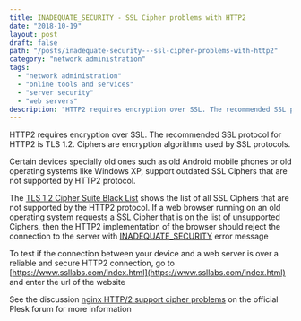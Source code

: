 ```yaml
---
title: INADEQUATE_SECURITY - SSL Cipher problems with HTTP2
date: "2018-10-19"
layout: post
draft: false
path: "/posts/inadequate-security---ssl-cipher-problems-with-http2"
category: "network administration"
tags:
  - "network administration"
  - "online tools and services"
  - "server security"
  - "web servers"
description: "HTTP2 requires encryption over SSL. The recommended SSL protocol for HTTP2 is TLS 1.2. Ciphers are encryption algorithms used by SSL protocols."
---
```


HTTP2 requires encryption over SSL. The recommended SSL protocol for HTTP2 is TLS 1.2. Ciphers are encryption algorithms used by SSL protocols.

Certain devices specially old ones such as old Android mobile phones or old operating systems like Windows XP, support outdated SSL Ciphers that are not supported by HTTP2 protocol.

The [TLS 1.2 Cipher Suite Black List](https://http2.github.io/http2-spec/#BadCipherSuites) shows the list of all SSL Ciphers that are not supported by the HTTP2 protocol. If a web browser running on an old operating system requests a SSL Cipher that is on the list of unsupported Ciphers, then the HTTP2 implementation of the browser should reject the connection to the server with [INADEQUATE_SECURITY](https://http2.github.io/http2-spec/#INADEQUATE_SECURITY) error message

To test if the connection between your device and a web server is over a reliable and secure HTTP2 connection, go to [https://www.ssllabs.com/index.html](https://www.ssllabs.com/index.html) and enter the url of the website

See the discussion [nginx HTTP/2 support cipher problems](https://talk.plesk.com/threads/nginx-http-2-support-cipher-problems.337707/) on the official Plesk forum for more information
